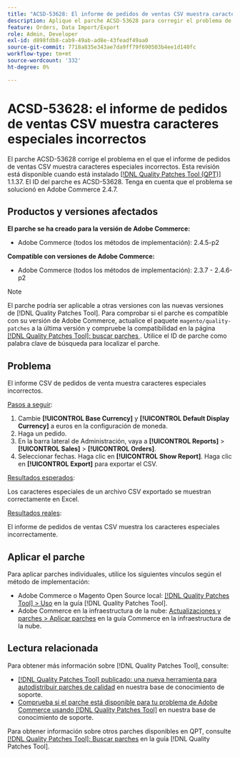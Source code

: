 ```yaml
---
title: "ACSD-53628: El informe de pedidos de ventas CSV muestra caracteres especiales incorrectos"
description: Aplique el parche ACSD-53628 para corregir el problema de Adobe Commerce en el que el informe CSV de pedidos de venta muestra caracteres especiales incorrectos.
feature: Orders, Data Import/Export
role: Admin, Developer
exl-id: d898fdb8-cab9-49ab-ad8e-43feadf49aa0
source-git-commit: 7718a835e343ae7da9ff79f690503b4ee1d140fc
workflow-type: tm+mt
source-wordcount: '332'
ht-degree: 0%

---
```


# ACSD-53628: el informe de pedidos de ventas CSV muestra caracteres especiales incorrectos

El parche ACSD-53628 corrige el problema en el que el informe de pedidos de ventas CSV muestra caracteres especiales incorrectos. Esta revisión está disponible cuando está instalado [[!DNL Quality Patches Tool (QPT)]](/help/announcements/adobe-commerce-announcements/magento-quality-patches-released-new-tool-to-self-serve-quality-patches.md) 1.1.37. El ID del parche es ACSD-53628. Tenga en cuenta que el problema se solucionó en Adobe Commerce 2.4.7.

## Productos y versiones afectados

**El parche se ha creado para la versión de Adobe Commerce:**

* Adobe Commerce (todos los métodos de implementación): 2.4.5-p2

**Compatible con versiones de Adobe Commerce:**

* Adobe Commerce (todos los métodos de implementación): 2.3.7 - 2.4.6-p2

>[!NOTE]
>
>El parche podría ser aplicable a otras versiones con las nuevas versiones de [!DNL Quality Patches Tool]. Para comprobar si el parche es compatible con su versión de Adobe Commerce, actualice el paquete `magento/quality-patches` a la última versión y compruebe la compatibilidad en la página [[!DNL Quality Patches Tool]: buscar parches ](https://experienceleague.adobe.com/tools/commerce-quality-patches/index.html?lang=es). Utilice el ID de parche como palabra clave de búsqueda para localizar el parche.

## Problema

El informe CSV de pedidos de venta muestra caracteres especiales incorrectos.

<u>Pasos a seguir</u>:

1. Cambie **[!UICONTROL Base Currency]** y **[!UICONTROL Default Display Currency]** a euros en la configuración de moneda.
1. Haga un pedido.
1. En la barra lateral de Administración, vaya a **[!UICONTROL Reports]** > **[!UICONTROL Sales]** > **[!UICONTROL Orders]**.
1. Seleccionar fechas. Haga clic en **[!UICONTROL Show Report]**. Haga clic en **[!UICONTROL Export]** para exportar el CSV.

<u>Resultados esperados</u>:

Los caracteres especiales de un archivo CSV exportado se muestran correctamente en Excel.

<u>Resultados reales</u>:

El informe de pedidos de ventas CSV muestra los caracteres especiales incorrectamente.


## Aplicar el parche

Para aplicar parches individuales, utilice los siguientes vínculos según el método de implementación:

* Adobe Commerce o Magento Open Source local: [[!DNL Quality Patches Tool] > Uso](https://experienceleague.adobe.com/docs/commerce-operations/tools/quality-patches-tool/usage.html?lang=es) en la guía [!DNL Quality Patches Tool].
* Adobe Commerce en la infraestructura de la nube: [Actualizaciones y parches > Aplicar parches](https://experienceleague.adobe.com/docs/commerce-cloud-service/user-guide/develop/upgrade/apply-patches.html?lang=es) en la guía Commerce en la infraestructura de la nube.

## Lectura relacionada

Para obtener más información sobre [!DNL Quality Patches Tool], consulte:

* [[!DNL Quality Patches Tool] publicado: una nueva herramienta para autodistribuir parches de calidad](/help/announcements/adobe-commerce-announcements/magento-quality-patches-released-new-tool-to-self-serve-quality-patches.md) en nuestra base de conocimiento de soporte.
* [Comprueba si el parche está disponible para tu problema de Adobe Commerce usando [!DNL Quality Patches Tool]](/help/support-tools/patches-available-in-qpt-tool/check-patch-for-magento-issue-with-magento-quality-patches.md) en nuestra base de conocimiento de soporte.

Para obtener información sobre otros parches disponibles en QPT, consulte [[!DNL Quality Patches Tool]: Buscar parches](https://experienceleague.adobe.com/tools/commerce-quality-patches/index.html?lang=es) en la guía [!DNL Quality Patches Tool].
